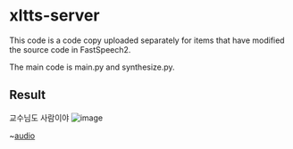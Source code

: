 # xltts-server

This code is a code copy uploaded separately for items that have modified the source code in FastSpeech2.

The main code is main.py and synthesize.py.

## Result
교수님도 사람이야
![image](https://github.com/noelvalent/xltts-server/blob/main/output/result/LJSpeech/%EA%B5%90%EC%88%98%EB%8B%98%EB%8F%84%20%EC%82%AC%EB%9E%8C%EC%9D%B4%EC%95%BC.png?raw=true)

~[audio](https://github.com/noelvalent/xltts-server/blob/main/output/result/LJSpeech/Y5SiU91h0rjF2r7k.wav?raw=true)

